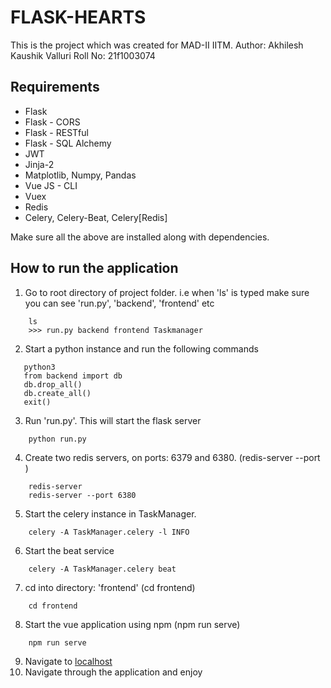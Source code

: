 # FLASK-HEARTS

This is the project which was created for MAD-II IITM. 
Author: Akhilesh Kaushik Valluri
Roll No: 21f1003074

## Requirements
* Flask 
* Flask - CORS
* Flask - RESTful
* Flask - SQL Alchemy
* JWT
* Jinja-2
* Matplotlib, Numpy, Pandas
* Vue JS - CLI 
* Vuex
* Redis
* Celery, Celery-Beat, Celery[Redis] 

Make sure all the above are installed along with dependencies.  

## How to run the application

1) Go to root directory of project folder. i.e when 'ls' is typed make sure you can see 'run.py', 'backend', 'frontend' etc
```
    ls
    >>> run.py backend frontend Taskmanager
```
2) Start a python instance and run the following commands
 ```
    python3 
    from backend import db 
    db.drop_all() 
    db.create_all() 
    exit()
```
3) Run 'run.py'. This will start the flask server 
```
    python run.py
```
4) Create two redis servers, on ports: 6379 and 6380. (redis-server --port <port-number>)
```
    redis-server
    redis-server --port 6380
```
5) Start the celery instance in TaskManager. 
```
    celery -A TaskManager.celery -l INFO
```
6) Start the beat service
```
    celery -A TaskManager.celery beat 
```
7) cd into directory: 'frontend' (cd frontend)
```
    cd frontend
```
8) Start the vue application using npm (npm run serve) 
```
    npm run serve 
```
9) Navigate to [localhost]('http://localhost:8080')
10) Navigate through the application and enjoy 